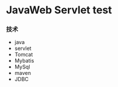 # JavaWeb Servlet test

### 技术
 - java
 - servlet
 - Tomcat
 - Mybatis
 - MySql
 - maven
 - JDBC
 
 